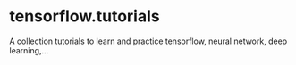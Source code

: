 # tensorflow.tutorials
A collection tutorials to learn and practice tensorflow, neural network, deep learning,...
